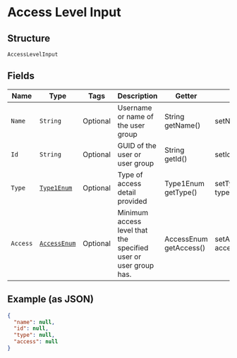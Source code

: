 
# Access Level Input

## Structure

`AccessLevelInput`

## Fields

| Name | Type | Tags | Description | Getter | Setter |
|  --- | --- | --- | --- | --- | --- |
| `Name` | `String` | Optional | Username or name of the user group | String getName() | setName(String name) |
| `Id` | `String` | Optional | GUID of the user or user group | String getId() | setId(String id) |
| `Type` | [`Type1Enum`](../../doc/models/type-1-enum.md) | Optional | Type of access detail provided | Type1Enum getType() | setType(Type1Enum type) |
| `Access` | [`AccessEnum`](../../doc/models/access-enum.md) | Optional | Minimum access level that the specified user or user group has. | AccessEnum getAccess() | setAccess(AccessEnum access) |

## Example (as JSON)

```json
{
  "name": null,
  "id": null,
  "type": null,
  "access": null
}
```

